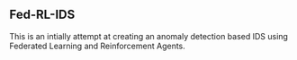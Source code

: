 ## Fed-RL-IDS

This is an intially attempt at creating an anomaly detection based IDS using Federated Learning and Reinforcement Agents.
